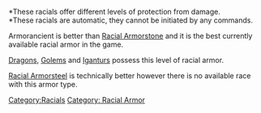 *These racials offer different levels of protection from damage.  
*These racials are automatic, they cannot be initiated by any commands.

Armorancient is better than [Racial
Armorstone](Racial_Armorstone "wikilink") and it is the best currently
available racial armor in the game.

[Dragons](Dragons "wikilink"), [Golems](Golems "wikilink") and
[Iganturs](Ignatur.md "wikilink") possess this level of racial armor.

[Racial Armorsteel](Racial_Armorsteel "wikilink") is technically better
however there is no available race with this armor type.

[Category:Racials](Category:Racials "wikilink") [Category: Racial
Armor](Category:_Racial_Armor "wikilink")
